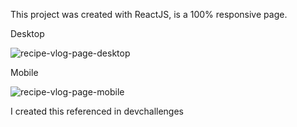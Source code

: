 This project was created with ReactJS, is a 100% responsive page.

Desktop

![recipe-vlog-page-desktop](https://user-images.githubusercontent.com/99365579/192173371-ccd8edd3-5d09-451c-88aa-ef73d68b9368.png)

Mobile

![recipe-vlog-page-mobile](https://user-images.githubusercontent.com/99365579/192173384-a7baca7b-c961-414a-be92-1cf1c86efe87.png)

I created this referenced in devchallenges
